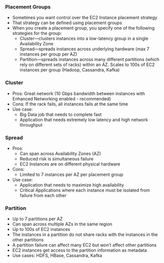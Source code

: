 ### Placement Groups
- Sometimes you want control over the EC2 Instance placement strategy
- That strategy can be defined using placement groups
- When you create a placement group, you specify one of the following
strategies for the group:
  - Cluster—clusters instances into a low-latency group in a single Availability Zone
  - Spread—spreads instances across underlying hardware (max 7 instances per
group per AZ)
  - Partition—spreads instances across many different partitions (which rely on
different sets of racks) within an AZ. Scales to 100s of EC2 instances per group
(Hadoop, Cassandra, Kafka)


### Cluster
- Pros: Great network (10 Gbps bandwidth between instances with Enhanced
Networking enabled - recommended)
- Cons: If the rack fails, all instances fails at the same time
- Use case:
  - Big Data job that needs to complete fast
  - Application that needs extremely low latency and high network throughput


### Spread

- Pros:
  - Can span across Availability
Zones (AZ)
  - Reduced risk is simultaneous
failure
  - EC2 Instances are on different
physical hardware
- Cons:
  - Limited to 7 instances per AZ
per placement group
- Use case:
  - Application that needs to
maximize high availability
  - Critical Applications where
each instance must be isolated
from failure from each other

### Partition
- Up to 7 partitions per AZ
- Can span across multiple AZs in the
same region
- Up to 100s of EC2 instances
- The instances in a partition do not
share racks with the instances in the
other partitions
- A partition failure can affect many
EC2 but won’t affect other partitions
- EC2 instances get access to the
partition information as metadata
- Use cases: HDFS, HBase, Cassandra, Kafka




